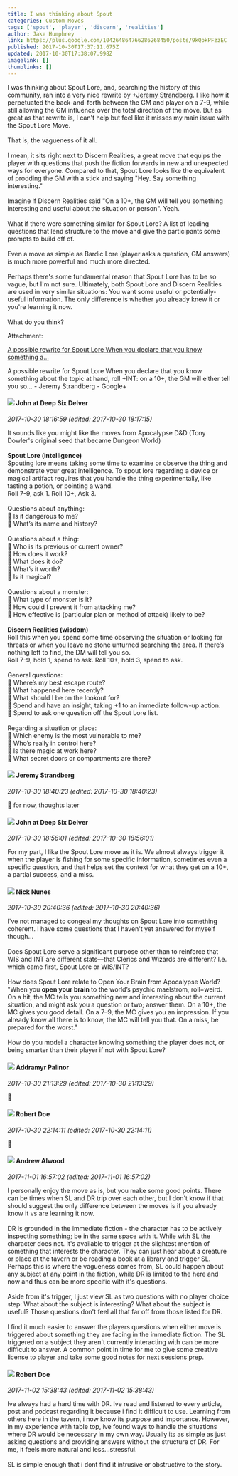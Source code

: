 ```yaml
---
title: I was thinking about Spout
categories: Custom Moves
tags: ['spout', 'player', 'discern', 'realities']
author: Jake Humphrey
link: https://plus.google.com/104264864766286268450/posts/9kQpkPFzzEC
published: 2017-10-30T17:37:11.675Z
updated: 2017-10-30T17:38:07.998Z
imagelink: []
thumblinks: []
---
```


I was thinking about Spout Lore, and, searching the history of this community, ran into a very nice rewrite by <span class="proflinkWrapper"><span class="proflinkPrefix">+</span><a class="proflink" href="https://plus.google.com/102595580176380683252" oid="102595580176380683252">Jeremy Strandberg</a></span>. I like how it perpetuated the back-and-forth between the GM and player on a 7-9, while still allowing the GM influence over the total direction of the move. But as great as that rewrite is, I can&#39;t help but feel like it misses my main issue with the Spout Lore Move.<br /><br />That is, the vagueness of it all.<br /><br />I mean, it sits right next to Discern Realities, a great move that equips the player with questions that push the fiction forwards in new and unexpected ways for everyone. Compared to that, Spout Lore looks like the equivalent of prodding the GM with a stick and saying &quot;Hey. Say something interesting.&quot;<br /><br />Imagine if Discern Realities said &quot;On a 10+, the GM will tell you something interesting and useful about the situation or person&quot;. Yeah.<br /><br />What if there were something similar for Spout Lore? A list of leading questions that lend structure to the move and give the participants some prompts to build off of.<br /><br />Even a move as simple as Bardic Lore (player asks a question, GM answers) is much more powerful and much more directed.<br /><br />Perhaps there&#39;s some fundamental reason that Spout Lore has to be so vague, but I&#39;m not sure. Ultimately, both Spout Lore and Discern Realities are used in very similar situations: You want some useful or potentially-useful information. The only difference is whether you already knew it or you&#39;re learning it now.<br /><br />What do you think?


Attachment:

<a href='https://plus.google.com/u/0/+JeremyStrandberg/posts/c2F7tx3G7RE'>A possible rewrite for Spout Lore When you declare that you know something a...</a>


A possible rewrite for Spout Lore  When you declare that you know something about the topic at hand, roll +INT: on a 10+, the GM will either tell you so... - Jeremy Strandberg - Google+
<div id='comment z134snyrrwrgyxdlo22ljdjovzb2zjflx'>
  <h4><img src='{{site.baseurl}}//images/avatars/104675236432730777219_photo.jpg'> John at Deep Six Delver</h4>
      <p><cite>2017-10-30 18:16:59 (edited: 2017-10-30 18:17:15)</cite></p>
        <p>It sounds like you might like the moves from Apocalypse D&amp;D (Tony Dowler&#39;s original seed that became Dungeon World)<br /><br /><b>Spout Lore (intelligence)</b><br />Spouting lore means taking some time to examine or observe the thing and demonstrate your great intelligence. To spout lore regarding a device or magical artifact requires that you handle the thing experimentally, like tasting a potion, or pointing a wand.<br />Roll 7-9, ask 1. Roll 10+, Ask 3.<br /><br />Questions about anything:<br /> Is it dangerous to me?<br /> What’s its name and history?<br /><br />Questions about a thing:<br /> Who is its previous or current owner?<br /> How does it work?<br /> What does it do?<br /> What’s it worth?<br /> Is it magical?<br /><br />Questions about a monster:<br /> What type of monster is it?<br /> How could I prevent it from attacking me?<br /> How effective is (particular plan or method of attack) likely to be? <br /><br /><b>Discern Realities (wisdom)</b><br />Roll this when you spend some time observing the situation or looking for threats or when you leave no stone unturned searching the area. If there’s nothing left to find, the DM will tell you so.<br />Roll 7-9, hold 1, spend to ask. Roll 10+, hold 3, spend to ask.<br /><br />General questions:<br /> Where’s my best escape route?<br /> What happened here recently?<br /> What should I be on the lookout for?<br /> Spend and have an insight, taking +1 to an immediate follow-up action.<br /> Spend to ask one question off the Spout Lore list.<br /><br />Regarding a situation or place:<br /> Which enemy is the most vulnerable to me?<br /> Who’s really in control here?<br /> Is there magic at work here?<br /> What secret doors or compartments are there?</p>
</div>
        

<div id='comment z134snyrrwrgyxdlo22ljdjovzb2zjflx'>
  <h4><img src='{{site.baseurl}}//images/avatars/102595580176380683252_photo.jpg'> Jeremy Strandberg</h4>
      <p><cite>2017-10-30 18:40:23 (edited: 2017-10-30 18:40:23)</cite></p>
        <p>📌 for now, thoughts later</p>
</div>
        

<div id='comment z134snyrrwrgyxdlo22ljdjovzb2zjflx'>
  <h4><img src='{{site.baseurl}}//images/avatars/104675236432730777219_photo.jpg'> John at Deep Six Delver</h4>
      <p><cite>2017-10-30 18:56:01 (edited: 2017-10-30 18:56:01)</cite></p>
        <p>For my part, I like the Spout Lore move as it is. We almost always trigger it when the player is fishing for some specific information, sometimes even a specific question, and that helps set the context for what they get on a 10+, a partial success, and a miss.</p>
</div>
        

<div id='comment z134snyrrwrgyxdlo22ljdjovzb2zjflx'>
  <h4><img src='{{site.baseurl}}//images/avatars/117135021755805136927_photo.jpg'> Nick Nunes</h4>
      <p><cite>2017-10-30 20:40:36 (edited: 2017-10-30 20:40:36)</cite></p>
        <p>I&#39;ve not managed to congeal my thoughts on Spout Lore into something coherent. I have some questions that I haven&#39;t yet answered for myself though...<br /><br />Does Spout Lore serve a significant purpose other than to reinforce that WIS and INT are different stats—that Clerics and Wizards are different? I.e. which came first, Spout Lore or WIS/INT?<br /><br />How does Spout Lore relate to Open Your Brain from Apocalypse World?<br />&quot;When you <b>open your brain</b> to the world’s psychic maelstrom, roll+weird. On a hit, the MC tells you something new and interesting about the current situation, and might ask you a question or two; answer them. On a 10+, the MC gives you good detail. On a 7–9, the MC gives you an impression. If you already know all there is to know, the MC will tell you that. On a miss, be prepared for the worst.&quot;<br /><br />How do you model a character knowing something the player does not, or being smarter than their player if not with Spout Lore?</p>
</div>
        

<div id='comment z134snyrrwrgyxdlo22ljdjovzb2zjflx'>
  <h4><img src='{{site.baseurl}}//images/avatars/100410765634052727875_photo.jpg'> Addramyr Palinor</h4>
      <p><cite>2017-10-30 21:13:29 (edited: 2017-10-30 21:13:29)</cite></p>
        <p>📌</p>
</div>
        

<div id='comment z134snyrrwrgyxdlo22ljdjovzb2zjflx'>
  <h4><img src='{{site.baseurl}}//images/avatars/105487846931822189120_photo.jpg'> Robert Doe</h4>
      <p><cite>2017-10-30 22:14:11 (edited: 2017-10-30 22:14:11)</cite></p>
        <p>📌</p>
</div>
        

<div id='comment z134snyrrwrgyxdlo22ljdjovzb2zjflx'>
  <h4><img src='{{site.baseurl}}//images/avatars/114783157179737921277_photo.jpg'> Andrew Alwood</h4>
      <p><cite>2017-11-01 16:57:02 (edited: 2017-11-01 16:57:02)</cite></p>
        <p>I personally enjoy the move as is, but you make some good points.  There can be times when SL and DR trip over each other, but I don&#39;t know if that should suggest the only difference between the moves is if you already know it vs are learning it now.  <br /><br />DR is grounded in the immediate fiction - the character has to be actively inspecting something; be in the same space with it.  While with SL the character does not. It&#39;s available to trigger at the slightest mention of something that interests the character.  They can just hear about a creature or place at the tavern or be reading a book at a library and trigger SL. Perhaps this is where the vagueness comes from, SL could happen about any subject at any point in the fiction, while DR is limited to the here and now and thus can be more specific with it&#39;s questions.  <br /><br />Aside from it&#39;s trigger, I just view SL as two questions with no player choice step:  What about the subject is interesting?  What about the subject is useful?  Those questions don&#39;t feel all that far off from those listed for DR.  <br /><br />I find it much easier to answer the players questions when either move is triggered about something they are facing in the immediate fiction.  The SL triggered on a subject they aren&#39;t currently interacting with can be more difficult to answer.  A common point in time for me to give some creative license to player and take some good notes for next sessions prep.<br /></p>
</div>
        

<div id='comment z134snyrrwrgyxdlo22ljdjovzb2zjflx'>
  <h4><img src='{{site.baseurl}}//images/avatars/105487846931822189120_photo.jpg'> Robert Doe</h4>
      <p><cite>2017-11-02 15:38:43 (edited: 2017-11-02 15:38:43)</cite></p>
        <p>Ive always had a hard time with DR. Ive read and listened to every article, post and podcast regarding it because i find it difficult to use. Learning from others here in the tavern, i now know its purpose and importance. However, in my experience with table top, ive found ways to handle the situations where DR would be necessary in my own way. Usually its as simple as just asking questions and providing answers without the structure of DR. For me, it feels more natural and less...stressful.<br /><br />SL is simple enough that i dont find it intrusive or obstructive to the story.</p>
</div>
        